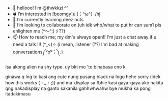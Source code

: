 - 🐣 hellooo! I’m @thwkkzi ^^
- 🍀 I’m interested in [beomgy]u (；^ω^）/hj
- 🍥 I’m currently learning deez nuts
- 🍡 I’m looking to collaborate on (uh idk who/what to put hr can sum1 pls enlighten me (^～^;)ゞ??)
- 📫 How to reach me; my dm's always open!! I'm just a chat away if u need a talk !!! (^_<)✧ (i mean, listener (??) I'm bad at making conversations༼⁰o⁰；༽.)

<!---
TXT >> tinatangi. ⁽⁽ଘ( ˊᵕˋ )ଓ⁾⁾
--->
Isa akong alien na shy type. uy bkt mo 'to binabasa cno k

ginawa q lng to kasi ang cute nung pusang black na logo hehe sorry (idek how this works (・_・;)) and ma-display sa fbhie kasi gaya-gaya ako nakita qng nakadisplay na ganto sakanila gahhwhwahw bye mukha ka pong itadakimasu
